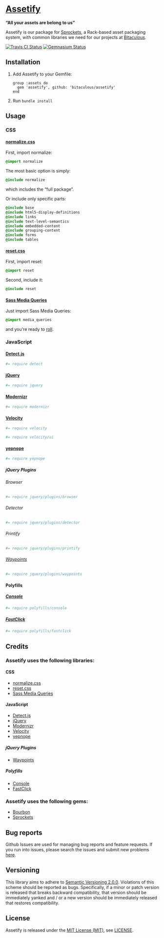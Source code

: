 [Assetify]
==========

**“All your assets are belong to us”**

Assetify is our package for [Sprockets], a Rack-based asset packaging system, with common libraries we need for our
projects at [Bitaculous].

[![Travis CI Status][Travis CI Status]][Travis CI]
[![Gemnasium Status][Gemnasium Status]][Gemnasium]

Installation
------------

1. Add Assetify to your Gemfile:

    ```
    group :assets do
      gem 'assetify', github: 'bitaculous/assetify'
    end
    ```

2. Run `bundle install`

Usage
-----

### CSS

#### [normalize.css]

First, import normalize:

```sass
@import normalize
```

The most basic option is simply:

```sass
@include normalize
```

which includes the “full package”.

Or include only specific parts:

```sass
@include base
@include html5-display-definitions
@include links
@include text-level-semantics
@include embedded-content
@include grouping-content
@include forms
@include tables
```

#### [reset.css]

First, import reset:

```sass
@import reset
```

Second, include it:

```sass
@include reset
```

#### [Sass Media Queries]

Just import Sass Media Queries:

```sass
@import media_queries
```

and you're ready to [roll].

### JavaScript

#### [Detect.js]

```coffeescript
#= require detect
```

#### [jQuery]

```coffeescript
#= require jquery
```

#### [Modernizr]

```coffeescript
#= require modernizr
```

#### [Velocity]

```coffeescript
#= require velocity
```

```coffeescript
#= require velocity/ui
```

#### [yepnope]

```coffeescript
#= require yepnope
```

##### jQuery Plugins

###### Browser

```coffeescript
#= require jquery/plugins/browser
```

###### Detector

```coffeescript
#= require jquery/plugins/detector
```

###### Printify

```coffeescript
#= require jquery/plugins/printify
```

###### [Waypoints]

```coffeescript
#= require jquery/plugins/waypoints
```

#### Polyfills

##### [Console]

```coffeescript
#= require polyfills/console
```

##### [FastClick]

```coffeescript
#= require polyfills/fastclick
```

Credits
-------

### Assetify uses the following libraries:

#### CSS

* [normalize.css]
* [reset.css]
* [Sass Media Queries]

#### JavaScript

* [Detect.js]
* [jQuery]
* [Modernizr]
* [Velocity]
* [yepnope]

##### jQuery Plugins

* [Waypoints]

##### Polyfills

* [Console]
* [FastClick]

### Assetify uses the following gems:

* [Bourbon]
* [Sprockets]

Bug reports
-----------

Github Issues are used for managing bug reports and feature requests. If you run into issues, please search the issues
and submit new problems [here].

Versioning
----------

This library aims to adhere to [Semantic Versioning 2.0.0]. Violations of this scheme should be reported as bugs.
Specifically, if a minor or patch version is released that breaks backward compatibility, that version should be
immediately yanked and / or a new version should be immediately released that restores compatibility.

License
-------

Assetify is released under the [MIT License (MIT)], see [LICENSE].

[Assetify]: http://bitaculous.github.io/assetify "“All your assets are belong to us”"
[Bitaculous]: http://bitaculous.com "It's all about the bits, baby!"
[Bourbon]: http://bourbon.io "A simple and lightweight mixin library for Sass."
[Console]: https://github.com/h5bp/html5-boilerplate/blob/master/src/js/plugins.js "Avoid `console` errors in browsers that lack a console."
[Detect.js]: https://github.com/darcyclarke/Detect.js "JS Library to detect browser, os and device based on the UserAgent string."
[FastClick]: https://github.com/ftlabs/fastclick "Polyfill to remove click delays on browsers with touch UIs."
[Gemnasium]: https://gemnasium.com/bitaculous/assetify "Assetify at Gemnasium"
[Gemnasium Status]: http://img.shields.io/gemnasium/bitaculous/assetify.svg?style=flat "Gemnasium Status"
[here]: https://github.com/bitaculous/assetify/issues "Github Issues"
[jQuery]: http://jquery.com "The Write Less, Do More, JavaScript Library."
[LICENSE]: https://raw.githubusercontent.com/bitaculous/assetify/master/LICENSE "License"
[MIT License (MIT)]: http://opensource.org/licenses/MIT "The MIT License (MIT)"
[Modernizr]: http://modernizr.com "Modernizr is a JavaScript library that detects HTML5 and CSS3 features in the user’s browser."
[normalize.css]: http://necolas.github.io/normalize.css "normalize.css"
[reset.css]: http://meyerweb.com/eric/tools/css/reset "reset.css"
[roll]: http://paranoida.github.io/sass-mediaqueries "Sass Media Queries"
[Sass Media Queries]: http://paranoida.github.io/sass-mediaqueries "Sass Media Queries"
[Semantic Versioning 2.0.0]: http://semver.org "Semantic Versioning 2.0.0"
[Sprockets]: https://github.com/sstephenson/sprockets "Rack-based asset packaging system"
[Travis CI]: https://travis-ci.org/bitaculous/assetify "Assetify at Travis CI"
[Travis CI Status]: http://img.shields.io/travis/bitaculous/assetify.svg?style=flat "Travis CI Status"
[Velocity]: http://velocityjs.org "Accelerated JavaScript animation."
[Waypoints]: http://imakewebthings.com/jquery-waypoints "Waypoints is a jQuery plugin that makes it easy to execute a function whenever you scroll to an element."
[yepnope]: http://yepnopejs.com "yepnope is an asynchronous conditional resource loader that's super-fast, and allows you to load only the scripts that your users need."